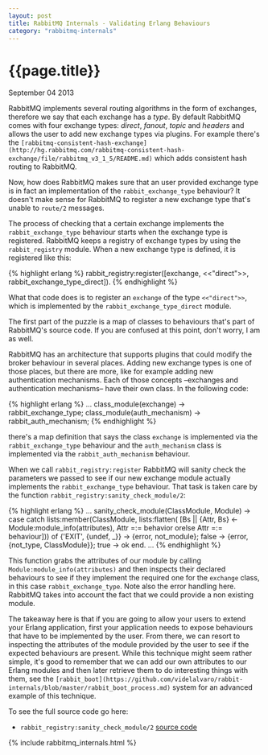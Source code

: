 ```yaml
---
layout: post
title: RabbitMQ Internals - Validating Erlang Behaviours
category: "rabbitmq-internals"
---
```


# {{page.title}} #

<span class="meta">September 04 2013</span>

RabbitMQ implements several routing algorithms in the form of exchanges, therefore we say that each exchange has a _type_. By default RabbitMQ comes with four exchange types: _direct_, _fanout_, _topic_ and _headers_ and allows the user to add new exchange types via plugins. For example there's the `[rabbitmq-consistent-hash-exchange](http://hg.rabbitmq.com/rabbitmq-consistent-hash-exchange/file/rabbitmq_v3_1_5/README.md)` which adds consistent hash routing to RabbitMQ. 

Now, how does RabbitMQ makes sure that an user provided exchange type is in fact an implementation of the `rabbit_exchange_type` behaviour? It doesn't make sense for RabbitMQ to register a new exchange type that's unable to `route/2` messages.

The process of checking that a certain exchange implements the `rabbit_exchange_type` behaviour starts when the exchange type is registered. RabbitMQ keeps a registry of exchange types by using the `rabbit_registry` module. When a new exchange type is defined, it is registered like this:

{% highlight erlang %}
rabbit_registry:register([exchange, <<"direct">>, rabbit_exchange_type_direct]).
{% endhighlight %}

What that code does is to register an `exchange` of the type `<<"direct">>`, which is implemented by the `rabbit_exchange_type_direct` module.

The first part of the puzzle is a map of classes to behaviours that's part of RabbitMQ's source code. If you are confused at this point, don't worry, I am as well.

RabbitMQ has an architecture that supports plugins that could modify the broker behaviour in several places. Adding new exchange types is one of those places, but there are more, like for example adding new authentication mechanisms. Each of those concepts –exchanges and authentication mechanisms– have their own class. In the following code:

{% highlight erlang %}
...
class_module(exchange)           -> rabbit_exchange_type;
class_module(auth_mechanism)     -> rabbit_auth_mechanism;
{% endhighlight %}

there's a map definition that says the class `exchange` is implemented via the `rabbit_exchange_type` behaviour and the `auth_mechanism` class is implemented via the `rabbit_auth_mechanism` behaviour.

When we call `rabbit_registry:register` RabbitMQ will sanity check the parameters we passed to see if our new exchange module actually implements the `rabbit_exchange_type` behaviour. That task is taken care by the function `rabbit_registry:sanity_check_module/2`:

{% highlight erlang %}
...
sanity_check_module(ClassModule, Module) ->
    case catch lists:member(ClassModule,
                            lists:flatten(
                              [Bs || {Attr, Bs} <-
                                         Module:module_info(attributes),
                                     Attr =:= behavior orelse
                                         Attr =:= behaviour])) of
        {'EXIT', {undef, _}}  -> {error, not_module};
        false                 -> {error, {not_type, ClassModule}};
        true                  -> ok
    end.
    ...
{% endhighlight %}

This function grabs the attributes of our module by calling `Module:module_info(attributes)` and then inspects their declared behaviours to see if they implement the required one for the `exchange` class, in this case `rabbit_exchange_type`. Note also the error handling here. RabbitMQ takes into account the fact that we could provide a non existing module.

The takeaway here is that if you are going to allow your users to extend your Erlang application, first your application needs to expose behaviours that have to be implemented by the user. From there, we can resort to inspecting the attributes of the module provided by the user to see if the expected behaviours are present. While this technique might seem rather simple, it's good to remember that we can add our own attributes to our Erlang modules and then later retrieve them to do interesting things with them, see the `[rabbit_boot](https://github.com/videlalvaro/rabbit-internals/blob/master/rabbit_boot_process.md)` system for an advanced example of this technique.

To see the full source code go here:

- `rabbit_registry:sanity_check_module/2` [source code](http://hg.rabbitmq.com/rabbitmq-server/file/dd70b629351f/src/rabbit_registry.erl#l117)

{% include rabbitmq_internals.html %}